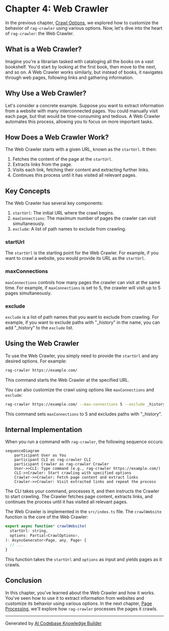 # Chapter 4: Web Crawler
In the previous chapter, [Crawl Options](03_crawl_options.md), we explored how to customize the behavior of `rag-crawler` using various options. Now, let's dive into the heart of `rag-crawler`: the Web Crawler.

## What is a Web Crawler?
Imagine you're a librarian tasked with cataloging all the books on a vast bookshelf. You'd start by looking at the first book, then move to the next, and so on. A Web Crawler works similarly, but instead of books, it navigates through web pages, following links and gathering information.

## Why Use a Web Crawler?
Let's consider a concrete example. Suppose you want to extract information from a website with many interconnected pages. You could manually visit each page, but that would be time-consuming and tedious. A Web Crawler automates this process, allowing you to focus on more important tasks.

## How Does a Web Crawler Work?
The Web Crawler starts with a given URL, known as the `startUrl`. It then:
1. Fetches the content of the page at the `startUrl`.
2. Extracts links from the page.
3. Visits each link, fetching their content and extracting further links.
4. Continues this process until it has visited all relevant pages.

## Key Concepts
The Web Crawler has several key components:
1. `startUrl`: The initial URL where the crawl begins.
2. `maxConnections`: The maximum number of pages the crawler can visit simultaneously.
3. `exclude`: A list of path names to exclude from crawling.

### startUrl
The `startUrl` is the starting point for the Web Crawler. For example, if you want to crawl a website, you would provide its URL as the `startUrl`.

### maxConnections
`maxConnections` controls how many pages the crawler can visit at the same time. For example, if `maxConnections` is set to 5, the crawler will visit up to 5 pages simultaneously.

### exclude
`exclude` is a list of path names that you want to exclude from crawling. For example, if you want to exclude paths with "_history" in the name, you can add "_history" to the `exclude` list.

## Using the Web Crawler
To use the Web Crawler, you simply need to provide the `startUrl` and any desired options. For example:
```bash
rag-crawler https://example.com/
```
This command starts the Web Crawler at the specified URL.

You can also customize the crawl using options like `maxConnections` and `exclude`:
```bash
rag-crawler https://example.com/ --max-connections 5 --exclude _history
```
This command sets `maxConnections` to 5 and excludes paths with "_history".

## Internal Implementation
When you run a command with `rag-crawler`, the following sequence occurs:
```mermaid
sequenceDiagram
    participant User as You
    participant CLI as rag-crawler CLI
    participant Crawler as rag-crawler Crawler
    User->>CLI: Type command (e.g., rag-crawler https://example.com/)
    CLI->>Crawler: Start crawling with specified options
    Crawler->>Crawler: Fetch page content and extract links
    Crawler->>Crawler: Visit extracted links and repeat the process
```
The CLI takes your command, processes it, and then instructs the Crawler to start crawling. The Crawler fetches page content, extracts links, and continues the process until it has visited all relevant pages.

The Web Crawler is implemented in the `src/index.ts` file. The `crawlWebsite` function is the core of the Web Crawler:
```javascript
export async function* crawlWebsite(
  startUrl: string,
  options: Partial<CrawlOptions>,
): AsyncGenerator<Page, any, Page> {
  // ...
}
```
This function takes the `startUrl` and `options` as input and yields pages as it crawls.

## Conclusion
In this chapter, you've learned about the Web Crawler and how it works. You've seen how to use it to extract information from websites and customize its behavior using various options. In the next chapter, [Page Processing](05_page_processing.md), we'll explore how `rag-crawler` processes the pages it crawls.

---

Generated by [AI Codebase Knowledge Builder](https://github.com/The-Pocket/Tutorial-Codebase-Knowledge)